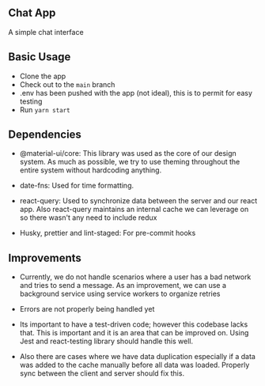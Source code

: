 ## Chat App

A simple chat interface

## Basic Usage

- Clone the app
- Check out to the `main` branch
- .env has been pushed with the app (not ideal), this is to permit for easy testing
- Run `yarn start`

## Dependencies

- @material-ui/core: This library was used as the core of our design system. As much as possible, we try to use theming throughout the entire system without hardcoding anything.

- date-fns: Used for time formatting.

- react-query: Used to synchronize data between the server and our react app. Also react-query maintains an internal cache we can leverage on so there wasn't any need to include redux

- Husky, prettier and lint-staged: For pre-commit hooks

## Improvements

- Currently, we do not handle scenarios where a user has a bad network and tries to send a message. As an improvement, we can use a background service using service workers to organize retries

- Errors are not properly being handled yet

- Its important to have a test-driven code; however this codebase lacks that. This is important and it is an area that can be improved on. Using Jest and react-testing library should handle this well.

- Also there are cases where we have data duplication especially if a data was added to the cache manually before all data was loaded. Properly sync between the client and server should fix this.
